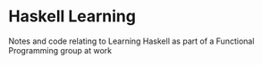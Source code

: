 # Haskell Learning

Notes and code relating to Learning Haskell as part of a Functional Programming group at work
